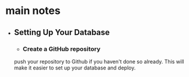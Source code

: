 # main notes

- ## Setting Up Your Database

  - ### Create a GitHub repository

  push your repository to Github if you haven't done so already. This will make it easier to set up your database and deploy.
